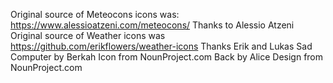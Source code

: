 Original source of Meteocons icons was:  https://www.alessioatzeni.com/meteocons/  Thanks to  Alessio Atzeni
Original source of Weather icons was https://github.com/erikflowers/weather-icons Thanks Erik and Lukas
Sad Computer by Berkah Icon from NounProject.com
Back by Alice Design from NounProject.com

